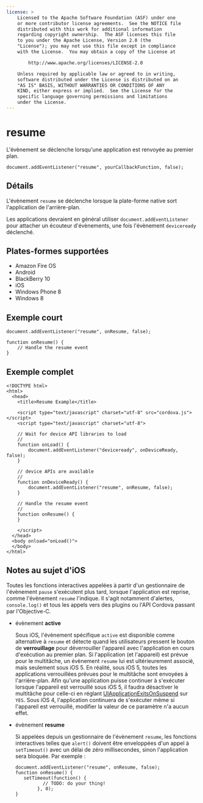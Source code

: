 ```yaml
---
license: >
    Licensed to the Apache Software Foundation (ASF) under one
    or more contributor license agreements.  See the NOTICE file
    distributed with this work for additional information
    regarding copyright ownership.  The ASF licenses this file
    to you under the Apache License, Version 2.0 (the
    "License"); you may not use this file except in compliance
    with the License.  You may obtain a copy of the License at

        http://www.apache.org/licenses/LICENSE-2.0

    Unless required by applicable law or agreed to in writing,
    software distributed under the License is distributed on an
    "AS IS" BASIS, WITHOUT WARRANTIES OR CONDITIONS OF ANY
    KIND, either express or implied.  See the License for the
    specific language governing permissions and limitations
    under the License.
---
```


# resume

L'évènement se déclenche lorsqu'une application est renvoyée au premier plan.

    document.addEventListener("resume", yourCallbackFunction, false);
    

## Détails

L'évènement `resume` se déclenche lorsque la plate-forme native sort l'application de l'arrière-plan.

Les applications devraient en général utiliser `document.addEventListener` pour attacher un écouteur d'évènements, une fois l'évènement `deviceready` déclenché.

## Plates-formes supportées

*   Amazon Fire OS
*   Android
*   BlackBerry 10
*   iOS
*   Windows Phone 8
*   Windows 8

## Exemple court

    document.addEventListener("resume", onResume, false);
    
    function onResume() {
        // Handle the resume event
    }
    

## Exemple complet

    <!DOCTYPE html>
    <html>
      <head>
        <title>Resume Example</title>
    
        <script type="text/javascript" charset="utf-8" src="cordova.js"></script>
        <script type="text/javascript" charset="utf-8">
    
        // Wait for device API libraries to load
        //
        function onLoad() {
            document.addEventListener("deviceready", onDeviceReady, false);
        }
    
        // device APIs are available
        //
        function onDeviceReady() {
            document.addEventListener("resume", onResume, false);
        }
    
        // Handle the resume event
        //
        function onResume() {
        }
    
        </script>
      </head>
      <body onload="onLoad()">
      </body>
    </html>
    

## Notes au sujet d'iOS

Toutes les fonctions interactives appelées à partir d'un gestionnaire de l'évènement `pause` s'exécutent plus tard, lorsque l'application est reprise, comme l'évènement `resume` l'indique. Il s'agit notamment d'alertes, `console.log()` et tous les appels vers des plugins ou l'API Cordova passant par l'Objective-C.

*   évènement **active**
    
    Sous iOS, l'évènement spécifique `active` est disponible comme alternative à `resume` et détecte quand les utilisateurs pressent le bouton de **verrouillage** pour déverrouiller l'appareil avec l'application en cours d'exécution au premier plan. Si l'application (et l'appareil) est prévue pour le multitâche, un évènement `resume` lui est ultérieurement associé, mais seulement sous iOS 5. En réalité, sous iOS 5, toutes les applications verrouillées prévues pour le multitâche sont envoyées à l'arrière-plan. Afin qu'une application puisse continuer à s'exécuter lorsque l'appareil est verrouillé sous iOS 5, il faudra désactiver le multitâche pour celle-ci en réglant [UIApplicationExitsOnSuspend][1] sur `YES`. Sous iOS 4, l'application continuera de s'exécuter même si l'appareil est verrouillé, modifier la valeur de ce paramètre n'a aucun effet.

*   évènement **resume**
    
    Si appelées depuis un gestionnaire de l'évènement `resume`, les fonctions interactives telles que `alert()` doivent être enveloppées d'un appel à `setTimeout()` avec un délai de zéro millisecondes, sinon l'application sera bloquée. Par exemple :
    
        document.addEventListener("resume", onResume, false);
        function onResume() {
           setTimeout(function() {
                  // TODO: do your thing!
                }, 0);
        }
        

 [1]: http://developer.apple.com/library/ios/#documentation/general/Reference/InfoPlistKeyReference/Articles/iPhoneOSKeys.html